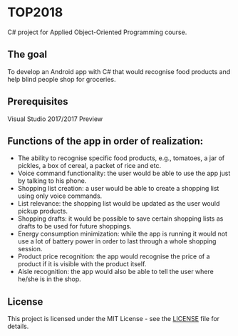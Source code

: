 # TOP2018
C# project for Applied Object-Oriented Programming course.

## The goal
To develop an Android app with C# that would recognise food products and help blind people shop for groceries.

## Prerequisites
Visual Studio 2017/2017 Preview

## Functions of the app in order of realization:
- The ability to recognise specific food products, e.g., tomatoes, a jar of pickles, a box of cereal, a packet of rice and etc.
- Voice command functionality: the user would be able to use the app just by talking to his phone.
- Shopping list creation: a user would be able to create a shopping list using only voice commands.
- List relevance: the shopping list would be updated as the user would pickup products.
- Shopping drafts: it would be possible to save certain shopping lists as drafts to be used for future shoppings.
- Energy consumption minimization: while the app is running it would not use a lot of battery power in order to last through a whole shopping session.
- Product price recognition: the app would recognise the price of a product if it is visible with the product itself.
- Aisle recognition: the app would also be able to tell the user where he/she is in the shop.

## License
This project is licensed under the MIT License - see the [LICENSE](LICENSE.txt) file for details.
